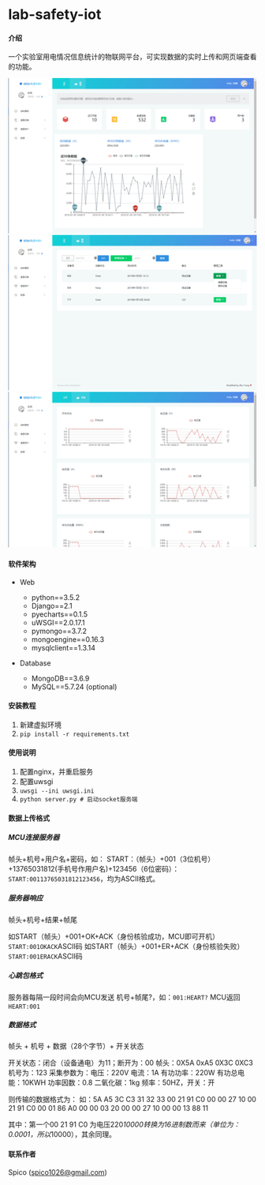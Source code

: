 # lab-safety-iot

#### 介绍

一个实验室用电情况信息统计的物联网平台，可实现数据的实时上传和网页端查看的功能。

![Dashboard](figures/dashboard.png)
![Management](figures/management.png)
![DataStream](figures/datastream.png)

#### 软件架构

- Web
    - python==3.5.2
    - Django==2.1
    - pyecharts==0.1.5
    - uWSGI==2.0.17.1
    - pymongo==3.7.2
    - mongoengine==0.16.3
    - mysqlclient==1.3.14

- Database
    - MongoDB==3.6.9
    - MySQL==5.7.24 (optional)

#### 安装教程

1. 新建虚拟环境
2. `pip install -r requirements.txt`

#### 使用说明

1. 配置nginx，并重启服务
2. 配置uwsgi
3. `uwsgi --ini uwsgi.ini`
4. `python server.py # 启动socket服务端`

#### 数据上传格式

##### MCU连接服务器

帧头+机号+用户名+密码，如： START：（帧头）+001（3位机号）+13765031812(手机号作用户名)+123456（6位密码）：
`START:00113765031812123456`，均为ASCII格式。

##### 服务器响应

帧头+机号+结果+帧尾

如START（帧头）+001+OK+ACK（身份核验成功，MCU即可开机）`START:001OKACK`ASCII码
如START（帧头）+001+ER+ACK（身份核验失败）`START:001ERACK`ASCII码

##### 心跳包格式

服务器每隔一段时间会向MCU发送 机号+帧尾?，如：`001:HEART?`
MCU返回`HEART:001`

##### 数据格式

帧头 + 机号 + 数据（28个字节）+ 开关状态

开关状态：闭合（设备通电）为11；断开为：00
帧头：0X5A  0xA5  0X3C  0XC3
机号为：123
采集参数为：电压：220V  电流：1A 有功功率：220W 有功总电能：10KWH 功率因数：0.8  二氧化碳：1kg  频率：50HZ，开关：开 

则传输的数据格式为：
如：5A A5 3C C3  31 32 33  00 21 91 C0 00 00 27 10 00 21 91 C0 00 01 86 A0 00 00 03 20 00 00 27 10 00 00 13 88  11

其中：第一个00 21 91 C0   为电压220*10000转换为16进制数而来（单位为：0.0001，所以*10000），其余同理。


#### 联系作者

Spico (spico1026@gmail.com)
